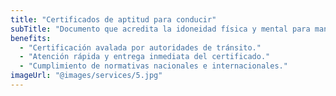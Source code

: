```yaml
---
title: "Certificados de aptitud para conducir"
subTitle: "Documento que acredita la idoneidad física y mental para manejar un vehículo."
benefits:
  - "Certificación avalada por autoridades de tránsito."
  - "Atención rápida y entrega inmediata del certificado."
  - "Cumplimiento de normativas nacionales e internacionales."
imageUrl: "@images/services/5.jpg"
---
```

